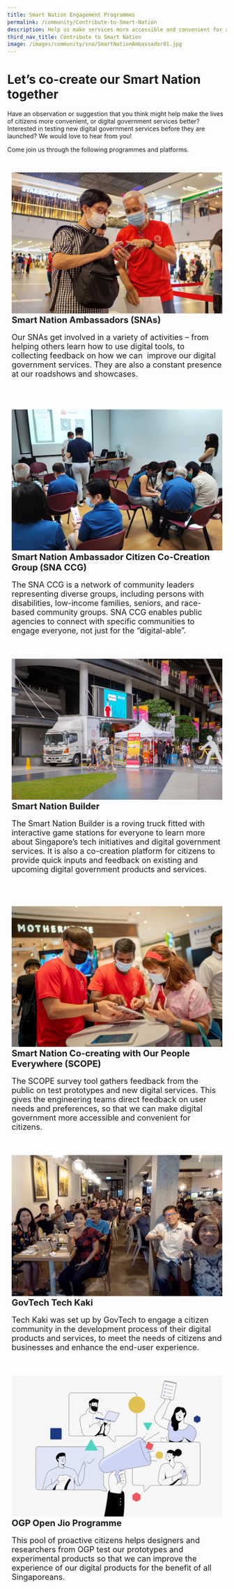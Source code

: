 ```yaml
---
title: Smart Nation Engagement Programmes
permalink: /community/Contribute-to-Smart-Nation
description: Help us make services more accessible and convenient for all Singaporeans.
third_nav_title: Contribute to Smart Nation
image: /images/community/sna/SmartNationAmbassador01.jpg
---
```

# Let’s co-create our Smart Nation together

Have an observation or suggestion that you think might help make the lives of citizens more convenient, or digital government services better? Interested in testing new digital government services before they are launched? We would love to hear from you! 

Come join us through the following programmes and platforms.

<div class="row" style="padding: 20px 0px 0px 0px;">

<div class="col" style="padding: 10px 10px 10px 10px;">
<a href="/community/smart-nation-ambassadors"><img src="/images/community/sna/SmartNationAmbassador07.jpeg" alt="Smart Nation Ambassadors (SNAs"></a><br>
		<span style="font-size:20px;"><b>Smart Nation Ambassadors (SNAs)</b></span><br><br><span style="font-size:18px;">Our SNAs get involved in a variety of activities – from helping others learn how to use digital tools, to collecting feedback on how we can  improve our digital government services. They are also a constant presence at our roadshows and showcases.<br></span><br><br>
</div>&nbsp; &nbsp; &nbsp; &nbsp;
	
<div class="col" style="padding: 10px 10px 10px 10px;">
<a href="/community/snaccg"><img src="/images/community/CCG/SNACCG_01.jpeg" alt="Smart Nation Ambassador Citizen Co-Creation Group (SNA CCG)" alt="Smart Nation Ambassador Citizen Co-Creation Group (SNA CCG)"></a><br><span style="font-size:20px;"><b>Smart Nation Ambassador Citizen Co-Creation Group (SNA CCG)</b></span><br><br><span style="font-size:18px;">The SNA CCG is a network of community leaders representing diverse groups, including persons with disabilities, low-income families, seniors, and race-based community groups. SNA CCG enables public agencies to connect with specific communities to engage everyone, not just for the “digital-able”.
</span><br><br>
</div>&nbsp; &nbsp; &nbsp; &nbsp;

<div class="col" style="padding: 10px 10px 10px 10px;">
<a href="/community/showcases/builder"><img src="/images/community/builder/Smart_Nation_Builder_25.jpeg" alt="Smart Nation Builder" alt="Smart Nation Builder"></a><br><span style="font-size:20px;"><b>Smart Nation Builder</b></span><br><br><span style="font-size:18px;">The Smart Nation Builder is a roving truck fitted with interactive game stations for everyone to learn more about Singapore’s tech initiatives and digital government services. It is also a co-creation platform for citizens to provide quick inputs and feedback on existing and upcoming digital government products and services.
</span><br><br>
</div>&nbsp; &nbsp; &nbsp; &nbsp;

</div>

<div class="row" style="padding: 20px 0px 0px 0px;">

<div class="col" style="padding: 10px 10px 10px 10px;">
<a href="/community/SCOPE"><img src="/images/community/sna/SmartNationAmbassador01.jpg" alt="Smart Nation Co-creating with Our People Everywhere (SCOPE)"></a><br><span style="font-size:20px;"><b>Smart Nation Co-creating with Our People Everywhere (SCOPE)</b></span><br><br><span style="font-size:18px;">The SCOPE survey tool gathers feedback from the public on test prototypes and new digital services. This gives the engineering teams direct feedback on user needs and preferences, so that we can make digital government more accessible and convenient for citizens.</span><br><br>
</div>&nbsp; &nbsp; &nbsp; &nbsp;

<div class="col" style="padding: 10px 10px 10px 10px;">
<a href="/community/techkaki"><img src="/images/community/TechKaki/TechKaki_01.jpeg" alt="GovTech Tech Kaki"></a><br><span style="font-size:20px;"><b>GovTech Tech Kaki</b></span><br><br><span style="font-size:18px;">Tech Kaki was set up by GovTech to engage a citizen community in the development process of their digital products and services, to meet the needs of citizens and businesses and enhance the end-user experience.</span><br><br>
</div>&nbsp; &nbsp; &nbsp; &nbsp;

<div class="col" style="padding: 10px 10px 10px 10px;">
<a href="/community/openjio"><img src="/images/community/OpenJio/OpenJio_01.jpeg" alt="OGP Open Jio Programme" alt="OGP Open Jio Programme"></a><br><span style="font-size:20px;"><b>OGP Open Jio Programme</b></span><br><br><span style="font-size:18px;">
    <div class="para">This pool of proactive citizens helps designers and researchers from OGP test our prototypes and experimental products so that we can improve the experience of our digital products for the benefit of all Singaporeans.
</span><br><br>
</div>&nbsp; &nbsp; &nbsp; &nbsp;
	
</div>